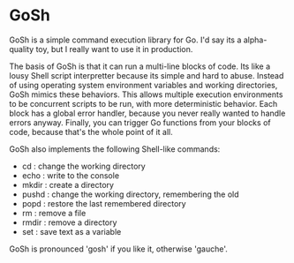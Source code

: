 # GoSh
GoSh is a simple command execution library for Go.  I'd say its a alpha-quality toy, but I really want to use it in production.

The basis of GoSh is that it can run a multi-line blocks of code.  Its like a lousy Shell script interpretter because its simple and hard to abuse.  Instead of using operating system environment variables and working directories, GoSh mimics these behaviors.  This allows multiple execution environments to be concurrent scripts to be run, with more deterministic behavior.  Each block has a global error handler, because you never really wanted to handle errors anyway.  Finally, you can trigger Go functions from your blocks of code, because that's the whole point of it all.

GoSh also implements the following Shell-like commands:
 - cd : change the working directory
 - echo : write to the console
 - mkdir : create a directory
 - pushd : change the working directory, remembering the old
 - popd : restore the last remembered directory
 - rm : remove a file
 - rmdir : remove a directory
 - set : save text as a variable

GoSh is pronounced 'gosh' if you like it, otherwise 'gauche'.
